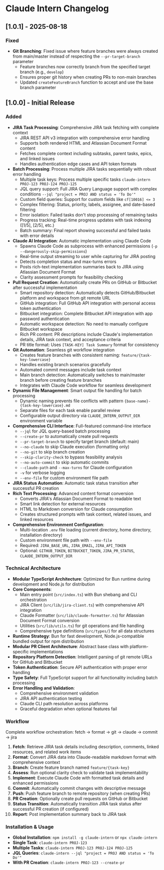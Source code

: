 # Claude Intern Changelog

## [1.0.1] - 2025-08-18

### Fixed
- **Git Branching**: Fixed issue where feature branches were always created from main/master instead of respecting the `--pr-target-branch` parameter
  - Feature branches now correctly branch from the specified target branch (e.g., `develop`)
  - Ensures proper git history when creating PRs to non-main branches
  - Updated `createFeatureBranch` function to accept and use the base branch parameter

## [1.0.0] - Initial Release

### Added

- **JIRA Task Processing**: Comprehensive JIRA task fetching with complete context
  - JIRA REST API v3 integration with comprehensive error handling
  - Supports both rendered HTML and Atlassian Document Format content
  - Fetches complete context including subtasks, parent tasks, epics, and linked issues
  - Handles authentication edge cases and API token formats
- **Batch Processing**: Process multiple JIRA tasks sequentially with robust error handling
  - Multiple task keys: Process multiple specific tasks `claude-intern PROJ-123 PROJ-124 PROJ-125`
  - JQL query support: Full JIRA Query Language support with complex conditions `--jql "project = PROJ AND status = 'To Do'"`
  - Custom field queries: Support for custom fields like `cf[10016] <= 3`
  - Complex filtering: Status, priority, labels, assignee, and date-based filtering
  - Error isolation: Failed tasks don't stop processing of remaining tasks
  - Progress tracking: Real-time progress updates with task indexing ([1/5], [2/5], etc.)
  - Batch summary: Final report showing successful and failed tasks with error details
- **Claude AI Integration**: Automatic implementation using Claude Code
  - Spawns Claude Code as subprocess with enhanced permissions (`-p --dangerously-skip-permissions`)
  - Real-time output streaming to user while capturing for JIRA posting
  - Detects completion status and max-turns errors
  - Posts rich-text implementation summaries back to JIRA using Atlassian Document Format
  - Clarity assessment prompts for feasibility checking
- **Pull Request Creation**: Automatically create PRs on GitHub or Bitbucket after successful implementation
  - Smart repository detection: Automatically detects GitHub/Bitbucket platform and workspace from git remote URL
  - GitHub integration: Full GitHub API integration with personal access token authentication
  - Bitbucket integration: Complete Bitbucket API integration with app password authentication
  - Automatic workspace detection: No need to manually configure Bitbucket workspace
  - Rich PR content: PR descriptions include Claude's implementation details, JIRA task context, and acceptance criteria
  - PR title format: Uses `[TASK-KEY] Task Summary` format for consistency
- **Git Automation**: Seamless git workflow integration
  - Creates feature branches with consistent naming: `feature/{task-key-lowercase}`
  - Handles existing branch scenarios gracefully
  - Automated commit messages include task context
  - Main branch detection: Automatically switches to main/master branch before creating feature branches
  - Integrates with Claude Code workflow for seamless development
- **Dynamic File Management**: Smart output file handling for batch processing
  - Dynamic naming prevents file conflicts with pattern `{base-name}-{task-key-lowercase}.md`
  - Separate files for each task enable parallel review
  - Configurable output directory via `CLAUDE_INTERN_OUTPUT_DIR` environment variable
- **Comprehensive CLI Interface**: Full-featured command-line interface
  - `--jql` for JQL query-based batch processing
  - `--create-pr` to automatically create pull requests
  - `--pr-target-branch` to specify target branch (default: main)
  - `--no-claude` to skip Claude execution (formatting only)
  - `--no-git` to skip branch creation
  - `--skip-clarity-check` to bypass feasibility analysis
  - `--no-auto-commit` to skip automatic commits
  - `--claude-path` and `--max-turns` for Claude configuration
  - `-v` for verbose logging
  - `--env-file` for custom environment file path
- **JIRA Status Automation**: Automatic task status transition after successful PR creation
- **Rich Text Processing**: Advanced content format conversion
  - Converts JIRA's Atlassian Document Format to readable text
  - Smart link detection for external resources
  - HTML to Markdown conversion for Claude consumption
  - Creates structured prompts with task context, related issues, and linked resources
- **Comprehensive Environment Configuration**:
  - Multi-location `.env` file loading (current directory, home directory, installation directory)
  - Custom environment file path with `--env-file`
  - Required: `JIRA_BASE_URL`, `JIRA_EMAIL`, `JIRA_API_TOKEN`
  - Optional: `GITHUB_TOKEN`, `BITBUCKET_TOKEN`, `JIRA_PR_STATUS`, `CLAUDE_INTERN_OUTPUT_DIR`

### Technical Architecture

- **Modular TypeScript Architecture**: Optimized for Bun runtime during development and Node.js for distribution
- **Core Components**:
  - Main entry point (`src/index.ts`) with Bun shebang and CLI orchestration
  - JIRA Client (`src/lib/jira-client.ts`) with comprehensive API integration
  - Claude Formatter (`src/lib/claude-formatter.ts`) for Atlassian Document Format conversion
  - Utilities (`src/lib/utils.ts`) for git operations and file handling
  - Comprehensive type definitions (`src/types/`) for all data structures
- **Runtime Strategy**: Bun for fast development, Node.js-compatible bundled output for npm distribution
- **Modular PR Client Architecture**: Abstract base class with platform-specific implementations
- **Repository Platform Detection**: Intelligent parsing of git remote URLs for GitHub and Bitbucket
- **Token Authentication**: Secure API authentication with proper error handling
- **Type Safety**: Full TypeScript support for all functionality including batch processing
- **Error Handling and Validation**:
  - Comprehensive environment validation
  - JIRA API authentication testing
  - Claude CLI path resolution across platforms
  - Graceful degradation when optional features fail

### Workflow

Complete workflow orchestration: fetch → format → git → claude → commit → jira
1. **Fetch**: Retrieve JIRA task details including description, comments, linked resources, and related work items
2. **Format**: Convert JIRA data into Claude-readable markdown format with comprehensive context
3. **Branch**: Create feature branch named `feature/{task-key}`
4. **Assess**: Run optional clarity check to validate task implementability
5. **Implement**: Execute Claude Code with formatted task details and enhanced permissions
6. **Commit**: Automatically commit changes with descriptive message
7. **Push**: Push feature branch to remote repository (when creating PRs)
8. **PR Creation**: Optionally create pull requests on GitHub or Bitbucket
9. **Status Transition**: Automatically transition JIRA task status after successful PR creation (if configured)
10. **Report**: Post implementation summary back to JIRA task

### Installation & Usage

- **Global Installation**: `npm install -g claude-intern` or `npx claude-intern`
- **Single Task**: `claude-intern PROJ-123`
- **Multiple Tasks**: `claude-intern PROJ-123 PROJ-124 PROJ-125`
- **JQL Queries**: `claude-intern --jql "project = PROJ AND status = 'To Do'"`
- **With PR Creation**: `claude-intern PROJ-123 --create-pr`
